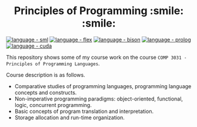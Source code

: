 <h1 align="center">
    Principles of Programming :smile: :smile:
</h1>

[![language - sml](https://img.shields.io/badge/language-sml-yellow)](http://smlnj.org/)
[![language - flex](https://img.shields.io/badge/language-flex-yellow)](https://github.com/westes/flex)
[![language - bison](https://img.shields.io/badge/language-bison-yellow)](https://www.gnu.org/software/bison/)
[![language - prolog](https://img.shields.io/badge/language-prolog-yellow)](https://www.swi-prolog.org/)
[![language - cuda](https://img.shields.io/badge/language-cuda-yellow)](https://developer.nvidia.com/)

This repository shows some of my course work on the course `COMP 3031 - Principles of Programming Languages`. 

Course description is as follows.
- Comparative studies of programming languages, programming language concepts and constructs. 
- Non-imperative programming paradigms: object-oriented, functional, logic, concurrent programming. 
- Basic concepts of program translation and interpretation. 
- Storage allocation and run-time organization.
